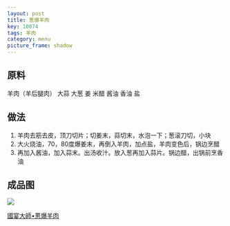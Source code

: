 ```yaml
---
layout: post
title: 葱爆羊肉
key: 10074
tags: 羊肉
category: menu
picture_frame: shadow
---
```


## 原料

羊肉（羊后腿肉）
大蒜
大葱
姜
米醋
酱油
香油
盐

<!--more-->

## 做法

1. 羊肉去筋去皮，顶刀切片；切姜末，蒜切末，水泡一下；葱滚刀切，小块
2. 大火烧油，70，80度爆姜末，再倒入羊肉，加点盐，羊肉变色后，锅边烹醋 
3. 再加入酱油，加入蒜末。出汤收汁。放入葱再加入蒜片。锅边醋，出锅前烹香油


## 成品图

![](https://s3.us-west-1.amazonaws.com/menchi.xyz/%E8%91%B1%E7%88%86%E7%BE%8A%E8%82%89.jpg)

[國宴大師•蔥爆羊肉](https://youtu.be/M22HTBln9_0)

